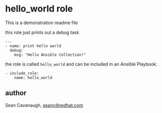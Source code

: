 # hello_world role

This is a demonstration readme file

this role just prints out a debug task

```
---
- name: print hello world
  debug:
    msg: "Hello Ansible Collection!"
```

the role is called `hello_world` and can be included in an Ansible Playbook:

```
- include_role:
    name: hello_world
```

## author

Sean Cavanaugh, seanc@redhat.com
